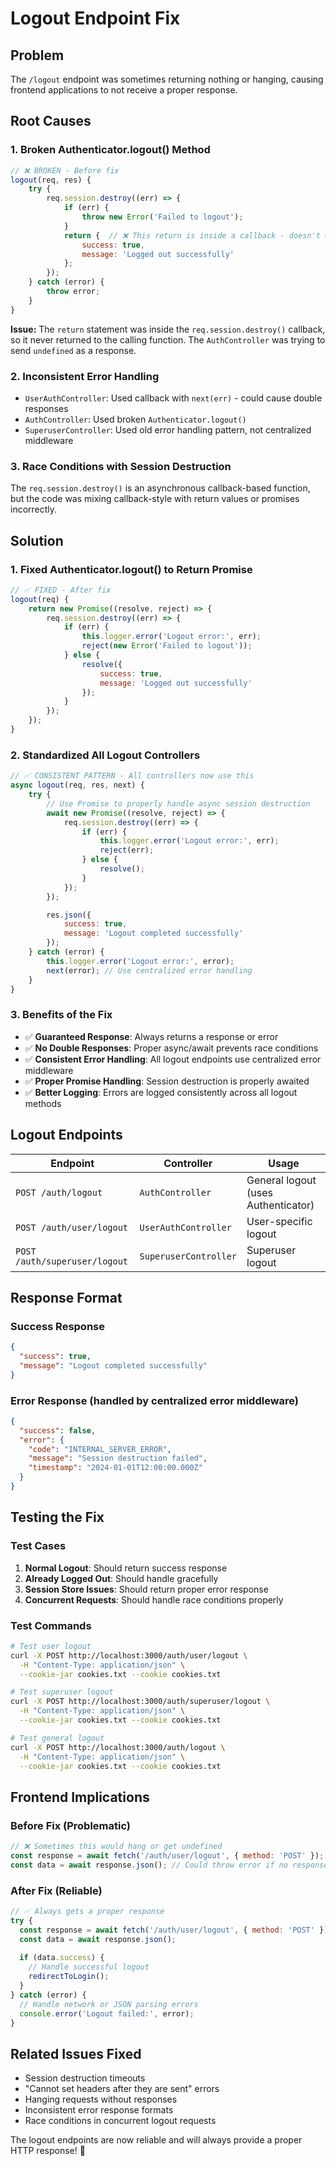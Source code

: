 # Logout Endpoint Fix

## Problem
The `/logout` endpoint was sometimes returning nothing or hanging, causing frontend applications to not receive a proper response.

## Root Causes

### 1. **Broken Authenticator.logout() Method**
```javascript
// ❌ BROKEN - Before fix
logout(req, res) {
    try {
        req.session.destroy((err) => {
            if (err) {
                throw new Error('Failed to logout');
            }
            return {  // ❌ This return is inside a callback - doesn't work!
                success: true,
                message: 'Logged out successfully'
            };
        });
    } catch (error) {
        throw error;
    }
}
```

**Issue:** The `return` statement was inside the `req.session.destroy()` callback, so it never returned to the calling function. The `AuthController` was trying to send `undefined` as a response.

### 2. **Inconsistent Error Handling**
- `UserAuthController`: Used callback with `next(err)` - could cause double responses
- `AuthController`: Used broken `Authenticator.logout()`
- `SuperuserController`: Used old error handling pattern, not centralized middleware

### 3. **Race Conditions with Session Destruction**
The `req.session.destroy()` is an asynchronous callback-based function, but the code was mixing callback-style with return values or promises incorrectly.

## Solution

### 1. **Fixed Authenticator.logout() to Return Promise**
```javascript
// ✅ FIXED - After fix
logout(req) {
    return new Promise((resolve, reject) => {
        req.session.destroy((err) => {
            if (err) {
                this.logger.error('Logout error:', err);
                reject(new Error('Failed to logout'));
            } else {
                resolve({
                    success: true,
                    message: 'Logged out successfully'
                });
            }
        });
    });
}
```

### 2. **Standardized All Logout Controllers**
```javascript
// ✅ CONSISTENT PATTERN - All controllers now use this
async logout(req, res, next) {
    try {
        // Use Promise to properly handle async session destruction
        await new Promise((resolve, reject) => {
            req.session.destroy((err) => {
                if (err) {
                    this.logger.error('Logout error:', err);
                    reject(err);
                } else {
                    resolve();
                }
            });
        });

        res.json({
            success: true,
            message: 'Logout completed successfully'
        });
    } catch (error) {
        this.logger.error('Logout error:', error);
        next(error); // Use centralized error handling
    }
}
```

### 3. **Benefits of the Fix**
- ✅ **Guaranteed Response**: Always returns a response or error
- ✅ **No Double Responses**: Proper async/await prevents race conditions
- ✅ **Consistent Error Handling**: All logout endpoints use centralized error middleware
- ✅ **Proper Promise Handling**: Session destruction is properly awaited
- ✅ **Better Logging**: Errors are logged consistently across all logout methods

## Logout Endpoints

| Endpoint | Controller | Usage |
|----------|------------|-------|
| `POST /auth/logout` | `AuthController` | General logout (uses Authenticator) |
| `POST /auth/user/logout` | `UserAuthController` | User-specific logout |
| `POST /auth/superuser/logout` | `SuperuserController` | Superuser logout |

## Response Format

### Success Response
```json
{
  "success": true,
  "message": "Logout completed successfully"
}
```

### Error Response (handled by centralized error middleware)
```json
{
  "success": false,
  "error": {
    "code": "INTERNAL_SERVER_ERROR",
    "message": "Session destruction failed",
    "timestamp": "2024-01-01T12:00:00.000Z"
  }
}
```

## Testing the Fix

### Test Cases
1. **Normal Logout**: Should return success response
2. **Already Logged Out**: Should handle gracefully
3. **Session Store Issues**: Should return proper error response
4. **Concurrent Requests**: Should handle race conditions properly

### Test Commands
```bash
# Test user logout
curl -X POST http://localhost:3000/auth/user/logout \
  -H "Content-Type: application/json" \
  --cookie-jar cookies.txt --cookie cookies.txt

# Test superuser logout  
curl -X POST http://localhost:3000/auth/superuser/logout \
  -H "Content-Type: application/json" \
  --cookie-jar cookies.txt --cookie cookies.txt

# Test general logout
curl -X POST http://localhost:3000/auth/logout \
  -H "Content-Type: application/json" \
  --cookie-jar cookies.txt --cookie cookies.txt
```

## Frontend Implications

### Before Fix (Problematic)
```javascript
// ❌ Sometimes this would hang or get undefined
const response = await fetch('/auth/user/logout', { method: 'POST' });
const data = await response.json(); // Could throw error if no response
```

### After Fix (Reliable)  
```javascript
// ✅ Always gets a proper response
try {
  const response = await fetch('/auth/user/logout', { method: 'POST' });
  const data = await response.json();
  
  if (data.success) {
    // Handle successful logout
    redirectToLogin();
  }
} catch (error) {
  // Handle network or JSON parsing errors
  console.error('Logout failed:', error);
}
```

## Related Issues Fixed
- Session destruction timeouts
- "Cannot set headers after they are sent" errors
- Hanging requests without responses
- Inconsistent error response formats
- Race conditions in concurrent logout requests

The logout endpoints are now reliable and will always provide a proper HTTP response! 🚀